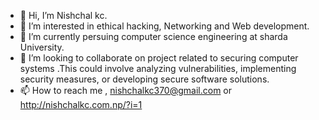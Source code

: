 - 👋 Hi, I’m Nishchal kc.
- 👀 I’m interested in ethical hacking, Networking and  Web development.
- 🌱 I’m currently persuing computer science engineering at sharda University.
- 💞️ I’m looking to collaborate on project related to securing computer systems .This could involve analyzing vulnerabilities, implementing security measures, or developing secure software solutions.
- 📫 How to reach me , nishchalkc370@gmail.com or http://nishchalkc.com.np/?i=1

<!---
nishchalkc89/nishchalkc89 is a ✨ special ✨ repository because its `README.md` (this file) appears on your GitHub profile.
You can click the Preview link to take a look at your changes.
--->
